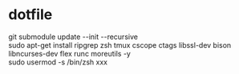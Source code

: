 # dotfile
git submodule update --init --recursive  
sudo apt-get install ripgrep zsh tmux cscope ctags libssl-dev bison libncurses-dev flex runc moreutils -y   
sudo usermod -s /bin/zsh xxx
